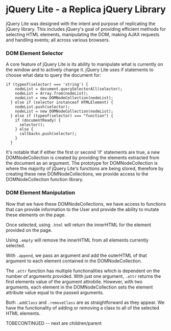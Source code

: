 # jQuery Lite - a Replica jQuery Library
jQuery Lite was designed with the intent and purpose of replicating the jQuery library. This includes jQuery's goal of providing efficient methods for selecting HTML elements, manipulating the DOM, making AJAX requests and handling events; all across various browsers.

### DOM Element Selector
A core feature of jQuery Lite is its ability to manipulate what is currently on the window and to actively change it. jQuery Lite uses if statements to choose what data to query the document for:

```
if (typeof(selector) === 'string') {
    nodeList = document.querySelectorAll(selector);
    nodeList = Array.from(nodeList);
    nodeList = new DOMNodeCollection(nodeList);
  } else if (selector instanceof HTMLElement) {
    nodeList.push(selector);
    nodeList = new DOMNodeCollection(nodeList);
  } else if (typeof(selector) === "function") {
    if (documentReady) {
      selector();
    } else {
      callbacks.push(selector);
    }
  }
```

It's notable that if either the first or second 'if' statements are true, a new DOMNodeCollection is created by providing the elements extracted from the document as an argument. The prototype for DOMNodeCollection is where the majority of jQuery Lite's functions are being stored, therefore by creating these new DOMNodeCollections, we provide access to the DOMNodeCollection function library.

### DOM Element Manipulation

Now that we have these DOMNodeCollections, we have access to functions that can provide information to the User and provide the ability to mutate these elements on the page.

Once selected, using ```.html``` will return the innerHTML for the element provided on the page.

Using ```.empty``` will remove the innerHTML from all elements currently selected.

With ```.append```, we pass an argument and add the outerHTML of that argument to each element contained in the DOMNodeCollection.

The ```.attr``` function has multiple functionalities which is dependent on the number of arguments provided. With just one argument, ```.attr``` returns the first elements value of the argument attrobite. However, with two arguments, each element in the DOMNodeCollection sets the element attribute value equal to the passed arguments.

Both ```.addClass``` and ```.removeClass``` are as straightforward as they appear. We have the functionality of adding or removing a class to all of the selected HTML elements.

TOBECONTINUED -- next are children/parent
